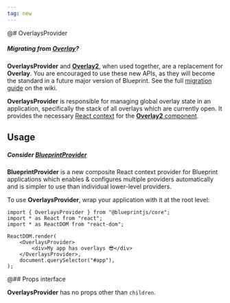 ```yaml
---
tag: new
---
```


@# OverlaysProvider

<div class="@ns-callout @ns-intent-primary @ns-icon-info-sign @ns-callout-has-body-content">
    <h5 class="@ns-heading">

Migrating from [Overlay](#core/components/overlay)?

</h5>

**OverlaysProvider** and [**Overlay2**](#core/components/overlay2), when used
together, are a replacement for **Overlay**. You are encouraged to use these new APIs, as they will
become the standard in a future major version of Blueprint. See the full
[migration guide](https://github.com/palantir/blueprint/wiki/Overlay2-migration) on the wiki.

</div>

**OverlaysProvider** is responsible for managing global overlay state in an application,
specifically the stack of all overlays which are currently open. It provides the necessary
[React context](https://react.dev/learn/passing-data-deeply-with-context) for the
[**Overlay2** component](#core/components/overlay2).

## Usage

<div class="@ns-callout @ns-intent-primary @ns-icon-info-sign @ns-callout-has-body-content">
    <h5 class="@ns-heading">

Consider [**BlueprintProvider**](#core/context/blueprint-provider)

</h5>

**BlueprintProvider** is a new composite React context provider for Blueprint applications which
enables & configures multiple providers automatically and is simpler to use than individual lower-level providers.

</div>

To use **OverlaysProvider**, wrap your application with it at the root level:

```tsx
import { OverlaysProvider } from "@blueprintjs/core";
import * as React from "react";
import * as ReactDOM from "react-dom";

ReactDOM.render(
    <OverlaysProvider>
        <div>My app has overlays 😎</div>
    </OverlaysProvider>,
    document.querySelector("#app"),
);
```

@## Props interface

**OverlaysProvider** has no props other than `children`.
